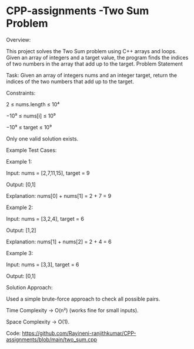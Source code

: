 # CPP-assignments -Two Sum Problem

Overview:

This project solves the Two Sum problem using C++ arrays and loops.
Given an array of integers and a target value, the program finds the indices of two numbers in the array that add up to the target.
Problem Statement

Task:
Given an array of integers nums and an integer target, return the indices of the two numbers that add up to the target.

Constraints:

2 ≤ nums.length ≤ 10⁴

−10⁹ ≤ nums[i] ≤ 10⁹

−10⁹ ≤ target ≤ 10⁹

Only one valid solution exists.

Example Test Cases:

Example 1:

Input: nums = [2,7,11,15], target = 9

Output: [0,1]

Explanation: nums[0] + nums[1] = 2 + 7 = 9

Example 2:

Input: nums = [3,2,4], target = 6

Output: [1,2]

Explanation: nums[1] + nums[2] = 2 + 4 = 6

Example 3:

Input: nums = [3,3], target = 6

Output: [0,1]

Solution Approach:

Used a simple brute-force approach to check all possible pairs.

Time Complexity → O(n²) (works fine for small inputs).

Space Complexity → O(1).

Code:
https://github.com/Rayineni-ranjithkumar/CPP-assignments/blob/main/two_sum.cpp
